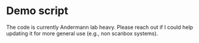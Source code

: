 # Demo script
The code is currently Andermann lab heavy. Please reach out if I could help updating it for more general use (e.g., non scanbox systems).